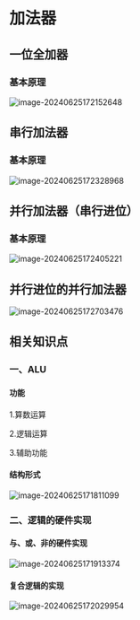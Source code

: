 # 加法器

## 一位全加器

### 基本原理

![image-20240625172152648](../TyporaImage/计算机组成原理图片/image-20240625172152648.png)



##  串行加法器

### 基本原理

![image-20240625172328968](../TyporaImage/计算机组成原理图片/image-20240625172328968.png)

## 并行加法器（串行进位）

### 基本原理

![image-20240625172405221](../TyporaImage/计算机组成原理图片/image-20240625172405221.png)

## 并行进位的并行加法器



![image-20240625172703476](../TyporaImage/计算机组成原理图片/image-20240625172703476.png)



## 相关知识点

### 一、ALU

#### 功能

1.算数运算

2.逻辑运算

3.辅助功能

#### 结构形式

![image-20240625171811099](../TyporaImage/计算机组成原理图片/image-20240625171811099.png)

### 二、逻辑的硬件实现

#### 与、或、非的硬件实现

![image-20240625171913374](../TyporaImage/计算机组成原理图片/image-20240625171913374.png)

#### 复合逻辑的实现

![image-20240625172029954](../TyporaImage/计算机组成原理图片/image-20240625172029954.png)
